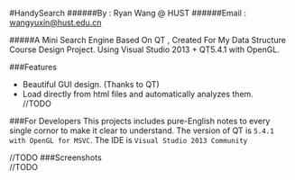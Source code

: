 #HandySearch
######By : Ryan Wang @ HUST
######Email : wangyuxin@hust.edu.cn

#####A Mini Search Engine Based On QT , Created For My Data Structure Course Design Project. Using Visual Studio 2013 + QT5.4.1 with OpenGL.

###Features
* Beautiful GUI design. (Thanks to QT)
* Load directly from html files and automatically analyzes them.<br>
//TODO

###For Developers
     This projects includes pure-English notes to every single cornor to make it clear to understand. 
     The version of QT is `5.4.1 with OpenGL for MSVC`.
     The IDE is `Visual Studio 2013 Community`
     
//TODO
###Screenshots<br>
//TODO
